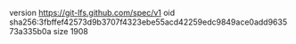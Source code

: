 version https://git-lfs.github.com/spec/v1
oid sha256:3fbffef42573d9b3707f4323ebe55acd42259edc9849ace0add963573a335b0a
size 1908
